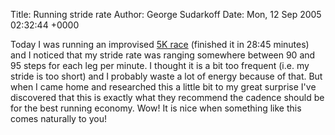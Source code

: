 Title: Running stride rate
Author: George Sudarkoff
Date: Mon, 12 Sep 2005 02:32:44 +0000

Today I was running an improvised [5K race](/running/entry/80) (finished
it in 28:45 minutes) and I noticed that my stride rate was ranging
somewhere between 90 and 95 steps for each leg per minute. I thought it
is a bit too frequent (i.e. my stride is too short) and I probably waste
a lot of energy because of that. But when I came home and researched
this a little bit to my great surprise I've discovered that this is
exactly what they recommend the cadence should be for the best running
economy. Wow! It is nice when something like this comes naturally to
you!
